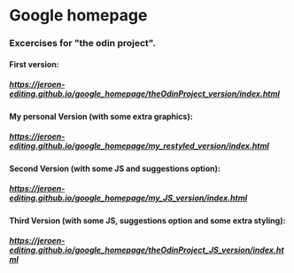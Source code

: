 # Google homepage

### Excercises for "the odin project".

#### First version:
##### https://jeroen-editing.github.io/google_homepage/theOdinProject_version/index.html

#### My personal Version (with some extra graphics):
##### https://jeroen-editing.github.io/google_homepage/my_restyled_version/index.html

#### Second Version (with some JS and suggestions option):
##### https://jeroen-editing.github.io/google_homepage/my_JS_version/index.html

#### Third Version (with some JS, suggestions option and some extra styling):
##### https://jeroen-editing.github.io/google_homepage/theOdinProject_JS_version/index.html